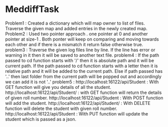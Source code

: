 # MeddiffTask
Problem1 : Created a dictionary which will map owner to list of files. Traverse the given map and added entries in the newly created map.
Problem2 : Used two pointer approach . one pointer at 0 and another pointer at size-1 . Both ponter will keep on comparing and moving towards each other and if there is a mismatch it return false otherwise true.
problem3 : Traverse the given log files line by line. If the line has error or warning in it then it will be saved to another text file.
problem4 : If the path passed to cd function starts with '/' then it is absolute path and it will be current path.
           If the path passed to cd function starts with a letter then it is relative path and it will be added to the current path.
           Else if path passed has '..' then last folder from the current path will be popped out and accordingly we can add it is not '..'
problem5 : http://localhost:16122/api/Student : With GET function will give you details of all the student.
           http://localhost:16122/api/Student/<rollNumber> : with GET function will return the details of given roll number.
           http://localhost:16122/api/Student : With POST function will add the student.
           http://localhost:16122/api/Student/<rollNumber> : With DELETE function will delete the student with given roll number.
           http://localhost:16122/api/Student : With PUT function will update the student which is passed as a json.  